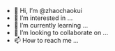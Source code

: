 - 👋 Hi, I’m @zhaochaokui
- 👀 I’m interested in ...
- 🌱 I’m currently learning ...
- 💞️ I’m looking to collaborate on ...
- 📫 How to reach me ...

<!---
zhaochaokui/zhaochaokui is a ✨ special ✨ repository because its `README.md` (this file) appears on your GitHub profile.
You can click the Preview link to take a look at your changes.
--->
